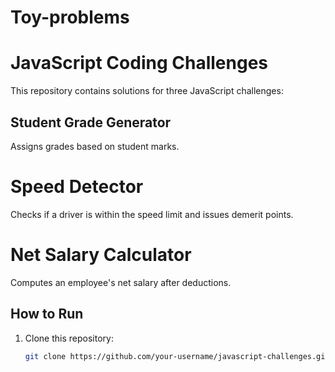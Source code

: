 # Toy-problems
# JavaScript Coding Challenges

This repository contains solutions for three JavaScript challenges:

## Student Grade Generator
Assigns grades based on student marks. 

# Speed Detector
 Checks if a driver is within the speed limit and issues demerit points.

 # Net Salary Calculator
 Computes an employee's net salary after deductions.

## How to Run
1. Clone this repository:
   ```bash
   git clone https://github.com/your-username/javascript-challenges.git
